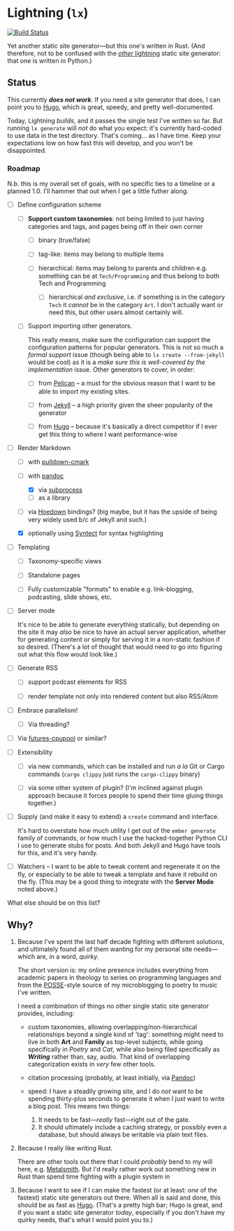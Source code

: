 # Lightning (`lx`)

[![Build Status](https://travis-ci.org/chriskrycho/lightning-rs.svg?branch=master)](https://travis-ci.org/chriskrycho/lightning-rs)

Yet another static site generator—but this one's written in Rust. (And therefore, not to be confused with the [*other* lightning] static site generator: that one is written in Python.)

[*other* lightning]: https://github.com/borismus/lightning

## Status

This currently ***does not work***. If you need a site generator that does, I can point you to [Hugo], which is great, speedy, and pretty well-documented.

Today, Lightning *builds*, and it passes the single test I've written so far. But running `lx generate` will *not* do what you expect: it's currently hard-coded to use data in the test directory. That's coming... as I have time. Keep your expectations low on how fast this will develop, and you won't be disappointed.

### Roadmap

N.b. this is my overall set of goals, with no specific ties to a timeline or a planned 1.0. I'll hammer that out when I get a little futher along.

- [ ] Define configuration scheme

    - [ ] **Support custom taxonomies**: not being limited to just having categories and tags, and pages being off in their own corner

        - [ ] binary (true/false)

        - [ ] tag-like: items may belong to multiple items

        - [ ] hierarchical: items may belong to parents and children e.g. something can be at `Tech/Programming` and thus belong to both Tech and Programming

            - [ ] hierarchical *and exclusive*, i.e. if something is in the category `Tech` it *cannot* be in the category `Art`. I don't actually want or need this, but other users almost certainly will.

    - [ ] Support importing other generators.
        
        This really means, make sure the configuration can support the configuration patterns for popular generators. This is not so much a *formal support* issue (though being able to `lx create --from-jekyll` would be cool) as it is a *make sure this is well-covered by the implementation* issue. Other generators to cover, in order:

        - [ ] from [Pelican][Pelican] – a must for the obvious reason that I want to be able to import my existing sites.

        - [ ] from [Jekyll][Jekyll] – a high priority given the sheer popularity of the generator

        - [ ] from [Hugo][Hugo] – because it's basically a direct competitor if I ever get this thing to where I want performance-wise

- [ ] Render Markdown

    - [ ] with [pulldown-cmark]

    - [ ] with [pandoc]
        - [x] via [subprocess][cmd-pandoc]
        - [ ] as a library

    - [ ] via [Hoedown] bindings? (big maybe, but it has the upside of being very widely used b/c of Jekyll and such.)

    - [x] optionally using [Syntect] for syntax highlighting

- [ ] Templating 

    - [ ] Taxonomy-specific views

    - [ ] Standalone pages

    - [ ] Fully customizable "formats" to enable e.g. link-blogging, podcasting, slide shows, etc.

- [ ] Server mode

    It's nice to be able to generate everything statically, but depending on the site it may *also* be nice to have an actual server application, whether for generating content or simply for serving it in a non-static fashion if so desired. (There's a lot of thought that would need to go into figuring out what this flow would look like.)

- [ ] Generate RSS

    - [ ] support podcast elements for RSS

    - [ ] render template not only into rendered content but also RSS/Atom

- [ ] Embrace parallelism!

    - [ ] Via threading?

- [ ] Via [futures-cpupool] or similar? 

- [ ] Extensibility

    - [ ] via new commands, which can be installed and run _a la_ Git or Cargo commands (`cargo clippy` just runs the `cargo-clippy` binary)

    - [ ] via some other system of plugin? (I'm inclined against plugin approach because it forces people to spend their time gluing things together.)

- [ ] Supply (and make it easy to extend) a `create` command and interface.

    It's hard to overstate how much utility I get out of the `ember generate` family of commands, or how much I use the hacked-together Python CLI I use to generate stubs for posts. And both Jekyll and Hugo have tools for this, and it's very handy.

- [ ] Watchers – I want to be able to tweak content and regenerate it on the fly, or especially to be able to tweak a template and have it rebuild on the fly. (This may be a good thing to integrate with the **Server Mode** noted above.)

What else should be on this list?

[Pelican]: http://docs.getpelican.com/en/stable/
[Jekyll]: http://jekyllrb.com
[Hugo]: https://gohugo.io
[pulldown-cmark]: https://crates.io/crates/pulldown-cmark
[cmd-pandoc]: https://crates.io/crates/cmd-pandoc
[Hoedown]: https://crates.io/crates/hoedown
[Syntect]: https://crates.io/crates/syntect
[futures-cpupool]: https://docs.rs/futures-cpupool/0.1.2/futures_cpupool/

## Why?

1.  Because I've spent the last half decade fighting with different solutions, and ultimately found all of them wanting for my personal site needs—which are, in a word, *quirky*.

    The short version is: my online presence includes everything from academic papers in theology to series on programming languages and from the [POSSE]-style source of my microblogging to poetry to music I've written.

    I need a combination of things no other single static site generator provides, including:

    -   custom taxonomies, allowing overlapping/non-hierarchical relationships beyond a single kind of 'tag': something might need to live in both **Art** and **Family** as top-level subjects, while going specifically in *Poetry* and *Cat*, while also being filed specifically as ***Writing*** rather than, say, audio. That kind of overlapping categorization exists in *very* few other tools.

    -   citation processing (probably, at least initially, via [Pandoc])

    -   speed: I have a steadily growing site, and I do *not* want to be spending thirty-plus seconds to generate it when I just want to write a blog post. This means two things:

        1. It needs to be fast—*really* fast—right out of the gate.
        2. It should ultimately include a caching strategy, or possibly even a database, but should always be writable via plain text files.

2.  Because I really like writing Rust.

    There are other tools out there that I could *probably* bend to my will here, e.g. [Metalsmith]. But I'd really rather work out something new in Rust than spend time fighting with a plugin system in

3.  Because I want to see if I can make the fastest (or at least: *one* of the fastest) static site generators out there. When all is said and done, this should be as fast as [Hugo]. (That's a pretty high bar; Hugo is great, and if you want a static site generator *today*, especially if you don't have my quirky needs, that's what I would point you to.)

[POSSE]: https://indieweb.org/POSSE
[Pandoc]: http://pandoc.org
[Metalsmith]: http://www.metalsmith.io
[Hugo]: https://github.com/spf13/hugo
